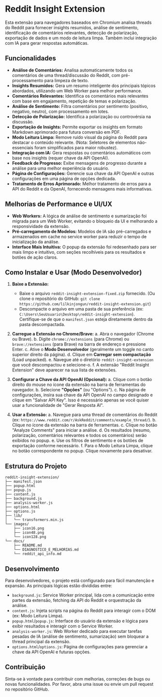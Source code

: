 # Reddit Insight Extension

Esta extensão para navegadores baseados em Chromium analisa threads do Reddit para fornecer insights resumidos, análise de sentimento, identificação de comentários relevantes, detecção de polarização, exportação de dados e um modo de leitura limpa. Também inclui integração com IA para gerar respostas automáticas.

## Funcionalidades

-   **Análise de Comentários:** Analisa automaticamente todos os comentários de uma thread/discussão do Reddit, com pré-processamento para limpeza de texto.
-   **Insights Resumidos:** Gera um resumo inteligente dos principais tópicos abordados, utilizando um Web Worker para melhor performance.
-   **Comentários Relevantes:** Identifica os comentários mais relevantes com base em engajamento, repetição de temas e polarização.
-   **Análise de Sentimento:** Filtra comentários por sentimento (positivo, negativo, neutro), com processamento em lotes.
-   **Detecção de Polarização:** Identifica a polarização ou controvérsia na discussão.
-   **Exportação de Insights:** Permite exportar os insights em formato Markdown aprimorado para futura conversão em PDF.
-   **Modo Leitura Limpa:** Remove ruído visual da página do Reddit para destacar o conteúdo relevante. (Nota: Seletores de elementos não-essenciais foram simplificados para maior robustez).
-   **Integração com IA:** Gera respostas ou comentários automáticos com base nos insights (requer chave da API OpenAI).
-   **Feedback de Progresso:** Exibe mensagens de progresso durante a análise para uma melhor experiência do usuário.
-   **Página de Configurações:** Gerencie sua chave da API OpenAI e outras configurações em uma página de opções dedicada.
-   **Tratamento de Erros Aprimorado:** Melhor tratamento de erros para a API do Reddit e da OpenAI, fornecendo mensagens mais informativas.

## Melhorias de Performance e UI/UX

-   **Web Workers:** A lógica de análise de sentimento e sumarização foi migrada para um Web Worker, evitando o bloqueio da UI e melhorando a responsividade da extensão.
-   **Pré-carregamento de Modelos:** Modelos de IA são pré-carregados e armazenados em cache no service worker para reduzir o tempo de inicialização da análise.
-   **Interface Mais Intuitiva:** O popup da extensão foi redesenhado para ser mais limpo e intuitivo, com seções recolhíveis para os resultados e botões de ação claros.

## Como Instalar e Usar (Modo Desenvolvedor)

1.  **Baixe a Extensão:**
    -   Baixe o arquivo `reddit-insight-extension-fixed.zip` fornecido. (Ou clone o repositório do GitHub: `git clone https://github.com/lilkinjongun/reddit-insight-extension.git`)
    -   Descompacte o arquivo em uma pasta de sua preferência (ex: `C:\Users\SeuUsuario\Desktop\reddit-insight-extension`). Certifique-se de que o `manifest.json` esteja diretamente dentro da pasta descompactada.

2.  **Carregue a Extensão no Chrome/Brave:**
    a.  Abra o navegador (Chrome ou Brave).
    b.  Digite `chrome://extensions` (para Chrome) ou `brave://extensions` (para Brave) na barra de endereço e pressione Enter.
    c.  Ative o **Modo Desenvolvedor** (geralmente um toggle no canto superior direito da página).
    d.  Clique em **Carregar sem compactação** (Load unpacked).
    e.  Navegue até o diretório `reddit-insight-extension` que você descompactou e selecione-o.
    f.  A extensão "Reddit Insight Extension" deve aparecer na sua lista de extensões.

3.  **Configurar a Chave da API OpenAI (Opcional):**
    a.  Clique com o botão direito do mouse no ícone da extensão na barra de ferramentas do navegador.
    b.  Selecione **"Opções"** (ou "Options").
    c.  Na página de configurações, insira sua chave da API OpenAI no campo designado e clique em "Salvar API Key". Isso é necessário apenas se você quiser usar a funcionalidade de "Gerar Resposta AI".

4.  **Usar a Extensão:**
    a.  Navegue para uma thread de comentários do Reddit (ex: `https://www.reddit.com/r/AskReddit/comments/example_thread/`).
    b.  Clique no ícone da extensão na barra de ferramentas.
    c.  Clique no botão "Analyze Comments" para iniciar a análise.
    d.  Os resultados (resumo, polarização, comentários relevantes e todos os comentários) serão exibidos no popup.
    e.  Use os filtros de sentimento e os botões de exportação conforme necessário.
    f.  Para o Modo Leitura Limpa, clique no botão correspondente no popup. Clique novamente para desativar.

## Estrutura do Projeto

```
reddit-insight-extension/
├── manifest.json
├── popup.html
├── popup.js
├── content.js
├── background.js
├── analysis-worker.js
├── options.html
├── options.js
├── lib/
│   └── transformers.min.js
└── images/
    ├── icon16.png
    ├── icon48.png
    └── icon128.png
└── docs/
    ├── README.md
    └── DIAGNOSTICO_E_MELHORIAS.md
    └── reddit_api_info.md
```

## Desenvolvimento

Para desenvolvedores, o projeto está configurado para fácil manutenção e expansão. As principais lógicas estão divididas entre:
-   `background.js`: Service Worker principal, lida com a comunicação entre partes da extensão, fetching da API do Reddit e orquestração da análise.
-   `content.js`: Injeta scripts na página do Reddit para interagir com o DOM (ex: Modo Leitura Limpa).
-   `popup.html`/`popup.js`: Interface do usuário da extensão e lógica para exibir resultados e interagir com o Service Worker.
-   `analysis-worker.js`: Web Worker dedicado para executar tarefas pesadas de IA (análise de sentimento, sumarização) sem bloquear a thread principal da extensão.
-   `options.html`/`options.js`: Página de configurações para gerenciar a chave da API OpenAI e futuras opções.

## Contribuição

Sinta-se à vontade para contribuir com melhorias, correções de bugs ou novas funcionalidades. Por favor, abra uma issue ou envie um pull request no repositório GitHub.
